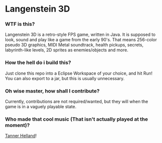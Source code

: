 # Langenstein 3D

### WTF is this?
Langenstein 3D is a retro-style FPS game, written in Java. It is supposed to look, sound and play like a game from the early 90's. That means 256-color pseudo 3D graphics, MIDI Metal soundtrack, health pickups, secrets, labyrinth-like levels, 2D sprites as enemies/objects and more.

### How the hell do i build this?
Just clone this repo into a Eclipse Workspace of your choice, and hit Run!
You can also export to a jar, but this is usually unnecessary.

### Oh wise master, how shall I contribute?
Currently, contributions are not required/wanted, but they will when the game is in a vaguely playable state.

### Who made that cool music (That isn't actually played at the moment)?
[Tanner Helland](http://www.tannerhelland.com/)!
